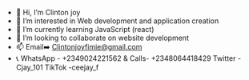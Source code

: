 - 👋 Hi, I’m Clinton joy
- 👀 I’m interested in Web development and application creation
- 🌱 I’m currently learning JavaScript (react)
- 💞️ I’m looking to collaborate on website development 
- 📫 Email➡️ Clintonjoyfimie@gmail.com
- 📞 WhatsApp - +2349024221562 & Calls- +2348064418429 Twitter - Cjay_101 TikTok -ceejay_f



<!---
Cejay101/Cejay101 is a ✨ special ✨ repository because its `README.md` (this file) appears on your GitHub profile.
You can click the Preview link to take a look at your changes.
--->
